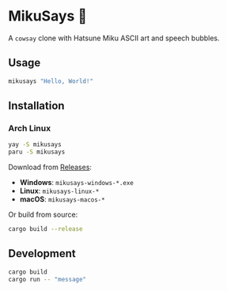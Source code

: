 # MikuSays 🎤

A `cowsay` clone with Hatsune Miku ASCII art and speech bubbles.

## Usage

```bash
mikusays "Hello, World!"
```

## Installation

### Arch Linux
```bash
yay -S mikusays
paru -S mikusays
```

Download from [Releases](https://github.com/YOUR_USERNAME/mikusays/releases):

- **Windows**: `mikusays-windows-*.exe`
- **Linux**: `mikusays-linux-*` 
- **macOS**: `mikusays-macos-*`

Or build from source:
```bash
cargo build --release
```

## Development

```bash
cargo build
cargo run -- "message"
```
